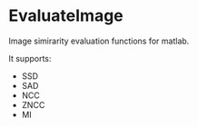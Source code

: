 # EvaluateImage
Image simirarity evaluation functions for matlab.

It supports:
- SSD
- SAD
- NCC
- ZNCC
- MI
